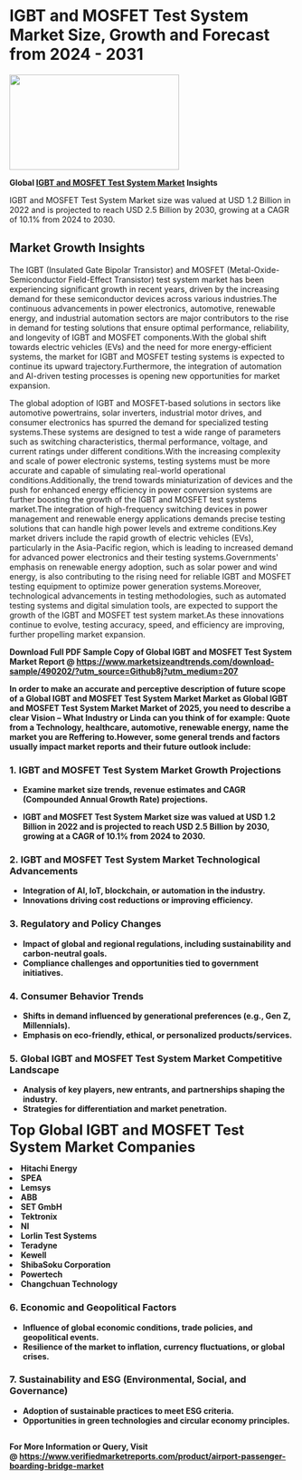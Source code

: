 <H1>IGBT and MOSFET Test System Market Size, Growth and Forecast from 2024 - 2031</H1><img class="aligncenter size-medium wp-image-584254" src="https://thirdeyenews.in/wp-content/uploads/2024/09/Global-Market-Research-300x168.jpeg" alt="" width="300" height="168" /><p><strong>Global&nbsp;<a href="https://www.marketsizeandtrends.com/download-sample/490202/?utm_source=Github8j?utm_medium=207">IGBT and MOSFET Test System Market</a> Insights</strong></p><p>IGBT and MOSFET Test System Market size was valued at USD 1.2 Billion in 2022 and is projected to reach USD 2.5 Billion by 2030, growing at a CAGR of 10.1% from 2024 to 2030.</p><p><h2>Market Growth Insights</h2> <p>The IGBT (Insulated Gate Bipolar Transistor) and MOSFET (Metal-Oxide-Semiconductor Field-Effect Transistor) test system market has been experiencing significant growth in recent years, driven by the increasing demand for these semiconductor devices across various industries.The continuous advancements in power electronics, automotive, renewable energy, and industrial automation sectors are major contributors to the rise in demand for testing solutions that ensure optimal performance, reliability, and longevity of IGBT and MOSFET components.With the global shift towards electric vehicles (EVs) and the need for more energy-efficient systems, the market for IGBT and MOSFET testing systems is expected to continue its upward trajectory.Furthermore, the integration of automation and AI-driven testing processes is opening new opportunities for market expansion.<br><strong></strong></p> <p>The global adoption of IGBT and MOSFET-based solutions in sectors like automotive powertrains, solar inverters, industrial motor drives, and consumer electronics has spurred the demand for specialized testing systems.These systems are designed to test a wide range of parameters such as switching characteristics, thermal performance, voltage, and current ratings under different conditions.With the increasing complexity and scale of power electronic systems, testing systems must be more accurate and capable of simulating real-world operational conditions.Additionally, the trend towards miniaturization of devices and the push for enhanced energy efficiency in power conversion systems are further boosting the growth of the IGBT and MOSFET test systems market.The integration of high-frequency switching devices in power management and renewable energy applications demands precise testing solutions that can handle high power levels and extreme conditions.Key market drivers include the rapid growth of electric vehicles (EVs), particularly in the Asia-Pacific region, which is leading to increased demand for advanced power electronics and their testing systems.Governments' emphasis on renewable energy adoption, such as solar power and wind energy, is also contributing to the rising need for reliable IGBT and MOSFET testing equipment to optimize power generation systems.Moreover, technological advancements in testing methodologies, such as automated testing systems and digital simulation tools, are expected to support the growth of the IGBT and MOSFET test system market.As these innovations continue to evolve, testing accuracy, speed, and efficiency are improving, further propelling market expansion.<br><strong></p><p><span class=""><strong>Download Full PDF Sample Copy of Global IGBT and MOSFET Test System Market Report</strong> @ <a href="https://www.marketsizeandtrends.com/download-sample/490202/?utm_source=Github8j?utm_medium=207" target="_blank">https://www.marketsizeandtrends.com/download-sample/490202/?utm_source=Github8j?utm_medium=207</a></span></p><p>In order to make an accurate and perceptive description of future scope of a Global&nbsp;IGBT and MOSFET Test System Market Market as Global&nbsp;IGBT and MOSFET Test System Market Market of 2025, you need to describe a clear Vision &ndash; What Industry or Linda can you think of for example: Quote from a Technology, healthcare, automotive, renewable energy, name the market you are Reffering to.However, some general trends and factors usually impact market reports and their future outlook include:</p><h3>1.&nbsp;<strong>IGBT and MOSFET Test System Market Growth Projections</strong></h3><ul><li>Examine market size trends, revenue estimates and CAGR (Compounded Annual Growth Rate) projections.</li><li><p>IGBT and MOSFET Test System Market size was valued at USD 1.2 Billion in 2022 and is projected to reach USD 2.5 Billion by 2030, growing at a CAGR of 10.1% from 2024 to 2030.</p></li></ul><h3>2.&nbsp;<strong>IGBT and MOSFET Test System Market Technological Advancements</strong></h3><ul><li>Integration of AI, IoT, blockchain, or automation in the industry.</li><li>Innovations driving cost reductions or improving efficiency.</li></ul><h3>3.&nbsp;<strong>Regulatory and Policy Changes</strong></h3><ul><li>Impact of global and regional regulations, including sustainability and carbon-neutral goals.</li><li>Compliance challenges and opportunities tied to government initiatives.</li></ul><h3>4.&nbsp;<strong>Consumer Behavior Trends</strong></h3><ul><li>Shifts in demand influenced by generational preferences (e.g., Gen Z, Millennials).</li><li>Emphasis on eco-friendly, ethical, or personalized products/services.</li></ul><h3>5.&nbsp;<strong>Global IGBT and MOSFET Test System Market Competitive Landscape</strong></h3><ul><li>Analysis of key players, new entrants, and partnerships shaping the industry.</li><li>Strategies for differentiation and market penetration.</li></ul><p data-pm-slice="1 1 []"><span style="color: inherit; font-family: inherit; font-size: 25px;">Top Global IGBT and MOSFET Test System Market Companies</span></p><div class="" data-test-id=""><p><li>Hitachi Energy</li><li> SPEA</li><li> Lemsys</li><li> ABB</li><li> SET GmbH</li><li> Tektronix</li><li> NI</li><li> Lorlin Test Systems</li><li> Teradyne</li><li> Kewell</li><li> ShibaSoku Corporation</li><li> Powertech</li><li> Changchuan Technology</li></p></div><h3>6.&nbsp;<strong>Economic and Geopolitical Factors</strong></h3><ul><li>Influence of global economic conditions, trade policies, and geopolitical events.</li><li>Resilience of the market to inflation, currency fluctuations, or global crises.</li></ul><h3>7.&nbsp;<strong>Sustainability and ESG (Environmental, Social, and Governance)</strong></h3><ul><li>Adoption of sustainable practices to meet ESG criteria.</li><li>Opportunities in green technologies and circular economy principles.</li></ul><h2><strong style="font-size: 14px;">For More Information or Query, Visit @&nbsp;</strong><a style="background-color: #ffffff; font-size: 14px;" href="https://www.marketsizeandtrends.com/report/igbt-and-mosfet-test-system-market/" target="_blank">https://www.verifiedmarketreports.com/product/airport-passenger-boarding-bridge-market</a></h2>
